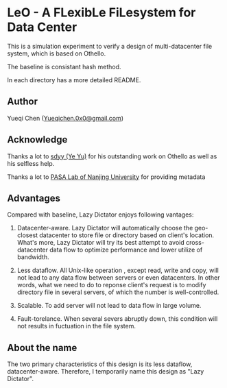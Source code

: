 # LeO - A FLexibLe FiLesystem for Data Center
This is a simulation experiment to verify a design of multi-datacenter file system, which is based on Othello.

The baseline is consistant hash method.

In each directory has a more detailed README.

## Author
Yueqi Chen (Yueqichen.0x0@gmail.com)

## Acknowledge
Thanks a lot to [sdyy (Ye Yu)](https://github.com/sdyy1990) for his outstanding work on Othello as well as his selfless help.

Thanks a lot to [PASA Lab of Nanjing University](http://pasa-bigdata.nju.edu.cn/) for providing metadata

## Advantages
Compared with baseline, Lazy Dictator enjoys following vantages:

1. Datacenter-aware. Lazy Dictator will automatically choose the geo-closest datacenter to store file or directory based on client's location.  What's more, Lazy Dictator will try its best attempt to avoid cross-datacenter data flow to optimize performance and lower utilize of bandwidth.

2. Less dataflow. All Unix-like operation , except read, write and copy, will not lead to any data flow between servers or even datacenters. In other words, what we need to do to reponse client's request is to modify directory file in several servers, of which the number is well-controlled.

3. Scalable. To add server will not lead to data flow in large volume.

4. Fault-torelance. When several severs abruptly down, this condition will not results in fuctuation in the file system.

## About the name
The two primary characteristics of this design is its less dataflow, datacenter-aware. Therefore, I temporarily name this design as "Lazy Dictator".
